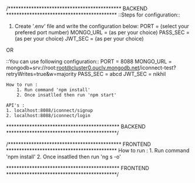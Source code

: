 /******************************************** BACKEND *******************************************
::Steps for configuration::
1. Create '.env' file and write the configuration below:
PORT = (select your prefered port number)
MONGO_URL = (as per your choice)
PASS_SEC = (as per your choice)
JWT_SEC = (as per your choice)

OR 

::You can use following configuration::
PORT = 8088
MONGO_URL = mongodb+srv://root:root@cluster0.ouclv.mongodb.net/iconnect-test?retryWrites=true&w=majority
PASS_SEC = abcd
JWT_SEC = nikhil


	How to run :
		1. Run command 'npm install'
		2. Once insatlled then run 'npm start'
		
	API's :
	1. localhost:8088/iconnect/signup
	2. localhost:8088/iconnect/login

******************************************** BACKEND *******************************************/



/******************************************** FRONTEND *******************************************
How to run :
		1. Run command 'npm install'
		2. Once insatlled then run 'ng s -o'

******************************************** FRONTEND *******************************************/
